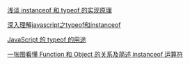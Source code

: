 [浅谈 instanceof 和 typeof 的实现原理](https://juejin.im/post/5b0b9b9051882515773ae714)

[深入理解javascript之typeof和instanceof](https://blog.csdn.net/mevicky/article/details/50353881)

[JavaScript 的 typeof 的用途](https://justjavac.com/javascript/2012/12/23/what-is-javascripts-typeof-operator-used-for.html)

[一张图看懂 Function 和 Object 的关系及简述 instanceof 运算符](https://juejin.im/post/58358606570c35005e4142bd)
